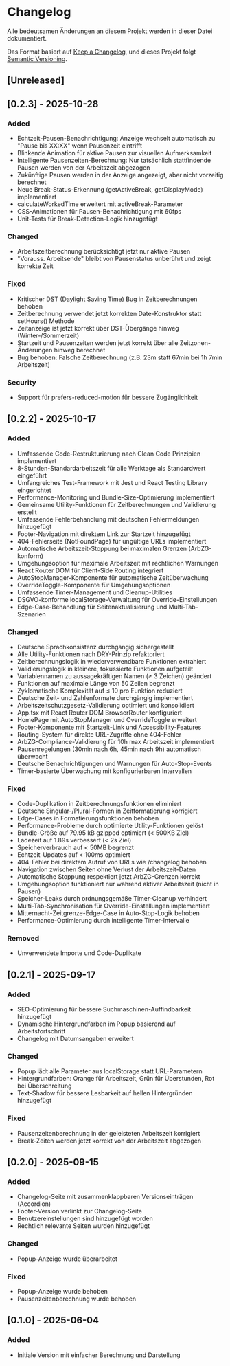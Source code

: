 # Changelog

Alle bedeutsamen Änderungen an diesem Projekt werden in dieser Datei dokumentiert.

Das Format basiert auf [Keep a Changelog](https://keepachangelog.com/de/1.1.0/),
und dieses Projekt folgt [Semantic Versioning](https://semver.org/spec/v2.0.0.html).

## [Unreleased]

## [0.2.3] - 2025-10-28

### Added

- Echtzeit-Pausen-Benachrichtigung: Anzeige wechselt automatisch zu "Pause bis XX:XX" wenn Pausenzeit eintrifft
- Blinkende Animation für aktive Pausen zur visuellen Aufmerksamkeit
- Intelligente Pausenzeiten-Berechnung: Nur tatsächlich stattfindende Pausen werden von der Arbeitszeit abgezogen
- Zukünftige Pausen werden in der Anzeige angezeigt, aber nicht vorzeitig berechnet
- Neue Break-Status-Erkennung (getActiveBreak, getDisplayMode) implementiert
- calculateWorkedTime erweitert mit activeBreak-Parameter
- CSS-Animationen für Pausen-Benachrichtigung mit 60fps
- Unit-Tests für Break-Detection-Logik hinzugefügt

### Changed

- Arbeitszeitberechnung berücksichtigt jetzt nur aktive Pausen
- "Vorauss. Arbeitsende" bleibt von Pausenstatus unberührt und zeigt korrekte Zeit

### Fixed

- Kritischer DST (Daylight Saving Time) Bug in Zeitberechnungen behoben
- Zeitberechnung verwendet jetzt korrekten Date-Konstruktor statt setHours() Methode
- Zeitanzeige ist jetzt korrekt über DST-Übergänge hinweg (Winter-/Sommerzeit)
- Startzeit und Pausenzeiten werden jetzt korrekt über alle Zeitzonen-Änderungen hinweg berechnet
- Bug behoben: Falsche Zeitberechnung (z.B. 23m statt 67min bei 1h 7min Arbeitszeit)

### Security

- Support für prefers-reduced-motion für bessere Zugänglichkeit

## [0.2.2] - 2025-10-17

### Added

- Umfassende Code-Restrukturierung nach Clean Code Prinzipien implementiert
- 8-Stunden-Standardarbeitszeit für alle Werktage als Standardwert eingeführt
- Umfangreiches Test-Framework mit Jest und React Testing Library eingerichtet
- Performance-Monitoring und Bundle-Size-Optimierung implementiert
- Gemeinsame Utility-Funktionen für Zeitberechnungen und Validierung erstellt
- Umfassende Fehlerbehandlung mit deutschen Fehlermeldungen hinzugefügt
- Footer-Navigation mit direktem Link zur Startzeit hinzugefügt
- 404-Fehlerseite (NotFoundPage) für ungültige URLs implementiert
- Automatische Arbeitszeit-Stoppung bei maximalen Grenzen (ArbZG-konform)
- Umgehungsoption für maximale Arbeitszeit mit rechtlichen Warnungen
- React Router DOM für Client-Side Routing integriert
- AutoStopManager-Komponente für automatische Zeitüberwachung
- OverrideToggle-Komponente für Umgehungsoptionen
- Umfassende Timer-Management und Cleanup-Utilities
- DSGVO-konforme localStorage-Verwaltung für Override-Einstellungen
- Edge-Case-Behandlung für Seitenaktualisierung und Multi-Tab-Szenarien

### Changed

- Deutsche Sprachkonsistenz durchgängig sichergestellt
- Alle Utility-Funktionen nach DRY-Prinzip refaktoriert
- Zeitberechnungslogik in wiederverwendbare Funktionen extrahiert
- Validierungslogik in kleinere, fokussierte Funktionen aufgeteilt
- Variablennamen zu aussagekräftigen Namen (≥ 3 Zeichen) geändert
- Funktionen auf maximale Länge von 50 Zeilen begrenzt
- Zyklomatische Komplexität auf ≤ 10 pro Funktion reduziert
- Deutsche Zeit- und Zahlenformate durchgängig implementiert
- Arbeitszeitschutzgesetz-Validierung optimiert und konsolidiert
- App.tsx mit React Router DOM BrowserRouter konfiguriert
- HomePage mit AutoStopManager und OverrideToggle erweitert
- Footer-Komponente mit Startzeit-Link und Accessibility-Features
- Routing-System für direkte URL-Zugriffe ohne 404-Fehler
- ArbZG-Compliance-Validierung für 10h max Arbeitszeit implementiert
- Pausenregelungen (30min nach 6h, 45min nach 9h) automatisch überwacht
- Deutsche Benachrichtigungen und Warnungen für Auto-Stop-Events
- Timer-basierte Überwachung mit konfigurierbaren Intervallen

### Fixed

- Code-Duplikation in Zeitberechnungsfunktionen eliminiert
- Deutsche Singular-/Plural-Formen in Zeitformatierung korrigiert
- Edge-Cases in Formatierungsfunktionen behoben
- Performance-Probleme durch optimierte Utility-Funktionen gelöst
- Bundle-Größe auf 79.95 kB gzipped optimiert (< 500KB Ziel)
- Ladezeit auf 1.89s verbessert (< 2s Ziel)
- Speicherverbrauch auf < 50MB begrenzt
- Echtzeit-Updates auf < 100ms optimiert
- 404-Fehler bei direktem Aufruf von URLs wie /changelog behoben
- Navigation zwischen Seiten ohne Verlust der Arbeitszeit-Daten
- Automatische Stoppung respektiert jetzt ArbZG-Grenzen korrekt
- Umgehungsoption funktioniert nur während aktiver Arbeitszeit (nicht in Pausen)
- Speicher-Leaks durch ordnungsgemäße Timer-Cleanup verhindert
- Multi-Tab-Synchronisation für Override-Einstellungen implementiert
- Mitternacht-Zeitgrenze-Edge-Case in Auto-Stop-Logik behoben
- Performance-Optimierung durch intelligente Timer-Intervalle

### Removed

- Unverwendete Importe und Code-Duplikate

## [0.2.1] - 2025-09-17

### Added

- SEO-Optimierung für bessere Suchmaschinen-Auffindbarkeit hinzugefügt
- Dynamische Hintergrundfarben im Popup basierend auf Arbeitsfortschritt
- Changelog mit Datumsangaben erweitert

### Changed

- Popup lädt alle Parameter aus localStorage statt URL-Parametern
- Hintergrundfarben: Orange für Arbeitszeit, Grün für Überstunden, Rot bei Überschreitung
- Text-Shadow für bessere Lesbarkeit auf hellen Hintergründen hinzugefügt

### Fixed

- Pausenzeitenberechnung in der geleisteten Arbeitszeit korrigiert
- Break-Zeiten werden jetzt korrekt von der Arbeitszeit abgezogen

## [0.2.0] - 2025-09-15

### Added

- Changelog-Seite mit zusammenklappbaren Versionseinträgen (Accordion)
- Footer-Version verlinkt zur Changelog-Seite
- Benutzereinstellungen sind hinzugefügt worden
- Rechtlich relevante Seiten wurden hinzugefügt

### Changed

- Popup-Anzeige wurde überarbeitet

### Fixed

- Popup-Anzeige wurde behoben
- Pausenzeitenberechnung wurde behoben

## [0.1.0] - 2025-06-04

### Added

- Initiale Version mit einfacher Berechnung und Darstellung
